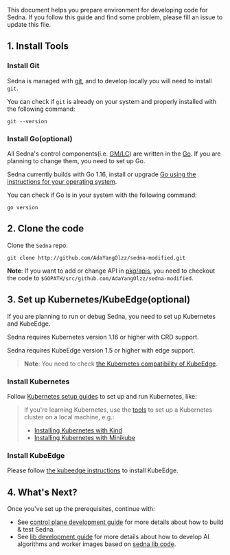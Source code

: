 This document helps you prepare environment for developing code for Sedna.
If you follow this guide and find some problem, please fill an issue to update this file.

## 1. Install Tools
### Install Git

Sedna is managed with [git], and to develop locally you
will need to install `git`.

You can check if `git` is already on your system and properly installed with 
the following command:

```
git --version
```

### Install Go(optional)

All Sedna's control components(i.e. [GM/LC][framework]) are written in the [Go][golang].
If you are planning to change them, you need to set up Go.

Sedna currently builds with Go 1.16, install or upgrade [Go using the instructions for your operating system][golang].

You can check if Go is in your system with the following command:

```
go version
```

## 2. Clone the code

Clone the `Sedna` repo:

```shell
git clone http://github.com/AdaYangOlzz/sedna-modified.git
```

**Note**: If you want to add or change API in [pkg/apis](/pkg/apis), you need to checkout the code to `$GOPATH/src/github.com/AdaYangOlzz/sedna-modified`.

## 3. Set up Kubernetes/KubeEdge(optional)
If you are planning to run or debug Sedna, you need to set up Kubernetes and KubeEdge.

Sedna requires Kubernetes version 1.16 or higher with CRD support.

Sedna requires KubeEdge version 1.5 or higher with edge support.

> **Note**: You need to check [the Kubernetes compatibility of KubeEdge][kubeedge-k8s-compatibility].

### Install Kubernetes

Follow [Kubernetes setup guides][k8s-setup] to set up and run Kubernetes, like:
> If you're learning Kubernetes, use the [tools][k8s-tools] to set up a Kubernetes cluster on a local machine, e.g.:
>	* [Installing Kubernetes with Kind][kind]
>	* [Installing Kubernetes with Minikube][minikube]


### Install KubeEdge

Please follow [the kubeedge instructions][kubeedge] to install KubeEdge.


## 4. What's Next?

Once you've set up the prerequisites, continue with:
- See [control plane development guide]
for more details about how to build & test Sedna.
- See [lib development guide] for more details about how to develop AI algorithms and worker images based on [sedna lib code](/lib).

[git]: https://git-scm.com/
[framework]: /docs/proposals/architecture.md#architecture
[github]: https://github.com/
[golang]: https://golang.org/doc/install
[k8s-setup]: https://kubernetes.io/docs/setup/
[k8s-tools]: https://kubernetes.io/docs/tasks/tools
[minikube]: https://minikube.sigs.k8s.io/docs/start/
[kind]: https://kind.sigs.k8s.io
[kubeedge]: https://kubeedge.io/en/docs/
[kubeedge-k8s-compatibility]: https://github.com/kubeedge/kubeedge#kubernetes-compatibility
[lib development guide]: ./lib/development.md 
[control plane development guide]: ./control-plane/development.md
